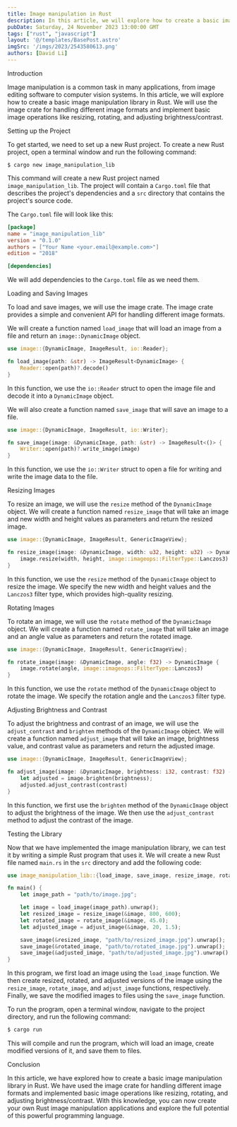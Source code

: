 ```yaml
---
title: Image manipulation in Rust
description: In this article, we will explore how to create a basic image manipulation library in Rust. We will use the image crate for handling different image formats and implement basic image operations like resizing, rotating, and adjusting brightness/contrast..
pubDate: Saturday, 24 November 2023 13:00:00 GMT
tags: ["rust", "javascript"]
layout: '@/templates/BasePost.astro'
imgSrc: '/imgs/2023/2543580613.png'
authors: [David Li]
---
```


Introduction

Image manipulation is a common task in many applications, from image editing software to computer vision systems. In this article, we will explore how to create a basic image manipulation library in Rust. We will use the image crate for handling different image formats and implement basic image operations like resizing, rotating, and adjusting brightness/contrast.

Setting up the Project

To get started, we need to set up a new Rust project. To create a new Rust project, open a terminal window and run the following command:

```
$ cargo new image_manipulation_lib
```

This command will create a new Rust project named `image_manipulation_lib`. The project will contain a `Cargo.toml` file that describes the project's dependencies and a `src` directory that contains the project's source code.

The `Cargo.toml` file will look like this:

```toml
[package]
name = "image_manipulation_lib"
version = "0.1.0"
authors = ["Your Name <your.email@example.com>"]
edition = "2018"

[dependencies]
```

We will add dependencies to the `Cargo.toml` file as we need them.

Loading and Saving Images

To load and save images, we will use the image crate. The image crate provides a simple and convenient API for handling different image formats.

We will create a function named `load_image` that will load an image from a file and return an `image::DynamicImage` object.

```rust
use image::{DynamicImage, ImageResult, io::Reader};

fn load_image(path: &str) -> ImageResult<DynamicImage> {
    Reader::open(path)?.decode()
}
```

In this function, we use the `io::Reader` struct to open the image file and decode it into a `DynamicImage` object.

We will also create a function named `save_image` that will save an image to a file.

```rust
use image::{DynamicImage, ImageResult, io::Writer};

fn save_image(image: &DynamicImage, path: &str) -> ImageResult<()> {
    Writer::open(path)?.write_image(image)
}
```

In this function, we use the `io::Writer` struct to open a file for writing and write the image data to the file.

Resizing Images

To resize an image, we will use the `resize` method of the `DynamicImage` object. We will create a function named `resize_image` that will take an image and new width and height values as parameters and return the resized image.

```rust
use image::{DynamicImage, ImageResult, GenericImageView};

fn resize_image(image: &DynamicImage, width: u32, height: u32) -> DynamicImage {
    image.resize(width, height, image::imageops::FilterType::Lanczos3)
}
```

In this function, we use the `resize` method of the `DynamicImage` object to resize the image. We specify the new width and height values and the `Lanczos3` filter type, which provides high-quality resizing.

Rotating Images

To rotate an image, we will use the `rotate` method of the `DynamicImage` object. We will create a function named `rotate_image` that will take an image and an angle value as parameters and return the rotated image.

```rust
use image::{DynamicImage, ImageResult, GenericImageView};

fn rotate_image(image: &DynamicImage, angle: f32) -> DynamicImage {
    image.rotate(angle, image::imageops::FilterType::Lanczos3)
}
```

In this function, we use the `rotate` method of the `DynamicImage` object to rotate the image. We specify the rotation angle and the `Lanczos3` filter type.

Adjusting Brightness and Contrast

To adjust the brightness and contrast of an image, we will use the `adjust_contrast` and `brighten` methods of the `DynamicImage` object. We will create a function named `adjust_image` that will take an image, brightness value, and contrast value as parameters and return the adjusted image.

```rust
use image::{DynamicImage, ImageResult, GenericImageView};

fn adjust_image(image: &DynamicImage, brightness: i32, contrast: f32) -> DynamicImage {
    let adjusted = image.brighten(brightness);
    adjusted.adjust_contrast(contrast)
}
```

In this function, we first use the `brighten` method of the `DynamicImage` object to adjust the brightness of the image. We then use the `adjust_contrast` method to adjust the contrast of the image.

Testing the Library

Now that we have implemented the image manipulation library, we can test it by writing a simple Rust program that uses it. We will create a new Rust file named `main.rs` in the `src` directory and add the following code:

```rust
use image_manipulation_lib::{load_image, save_image, resize_image, rotate_image, adjust_image};

fn main() {
    let image_path = "path/to/image.jpg";

    let image = load_image(image_path).unwrap();
    let resized_image = resize_image(&image, 800, 600);
    let rotated_image = rotate_image(&image, 45.0);
    let adjusted_image = adjust_image(&image, 20, 1.5);

    save_image(&resized_image, "path/to/resized_image.jpg").unwrap();
    save_image(&rotated_image, "path/to/rotated_image.jpg").unwrap();
    save_image(&adjusted_image, "path/to/adjusted_image.jpg").unwrap();
}
```

In this program, we first load an image using the `load_image` function. We then create resized, rotated, and adjusted versions of the image using the `resize_image`, `rotate_image`, and `adjust_image` functions, respectively. Finally, we save the modified images to files using the `save_image` function.

To run the program, open a terminal window, navigate to the project directory, and run the following command:

```bash
$ cargo run
```

This will compile and run the program, which will load an image, create modified versions of it, and save them to files.

Conclusion

In this article, we have explored how to create a basic image manipulation library in Rust. We have used the image crate for handling different image formats and implemented basic image operations like resizing, rotating, and adjusting brightness/contrast. With this knowledge, you can now create your own Rust image manipulation applications and explore the full potential of this powerful programming language.